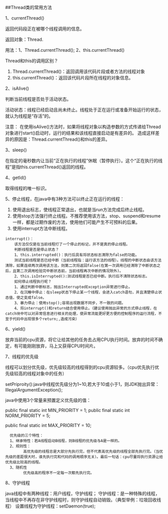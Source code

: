 ##Thread类的常用方法

   1、currentThread()
   
   返回代码段正在被哪个线程调用的信息。
     
   返回对象：Thread.
   
   用法：1、Thread.currentThread(); 2、this.currentThread()
     
   Thread和this的调用区别？
   
   1. Thread.currentThread()：返回调用该代码片段或者方法的线程对象
   2. this.currentThread()：返回该代码片段所在线程的对象信息。
    
   2、isAlive()
   
   判断当前线程是否处于活动状态。
     
   活动状态：线程已经启动且尚未终止。线程处于正在运行或准备开始运行的状态，就认为线程是“存活”的。
     
   注意：
   在使用isAlive()方法时，如果将线程对象以构造参数的方式传递给Thread对象进行start()启动时，运行的结果和该线程直接启动是有差异的。
   造成这样差异的原因是：Thread.currentThread()和this的差异。
                   
   3、sleep()
    
   在指定的毫秒数内让当前“正在执行的线程”休眠（暂停执行）。这个“正在执行的线程”是指this.currentThread()返回的线程。
   
   4、getId()
   
   取得线程的唯一标识。
   
   5、停止线程，在java中有3种方法可以终止正在运行的线程：
   
   1. 使用退出标志，使线程正常退出，也就是当run方法完成后终止线程。
   2. 使用stop方法强行终止线程。不推荐使用该方法，stop、suspend和resume一样，都是过期作废的方法，使用他们可能产生不可预料的后果。
   3. 使用interrupt方法中断线程。
           
    interrupt()：
        该方法仅仅是在当前线程打了一个停止的标记，并不是真的停止线程。
        判断线程是否是停止状态？
        1、this.interrupted()：执行后具有将状态标志清除为false的功能。
        测试当前线程是否已经中断（当前线程指：运行该方法的线程）。线程的中断状态由该方法清除，如果连续两次调用该方法，则第二次将返回false(在第一次调用已经清除了中断状态之后，且第二次调用检验完中断状态前，当前线程再次中断的情况除外)。
        2、this.isInterrupted():测试线程是否已经中断。执行后不清除状态标志。
        如何停止线程执行呢？
        1、通过判断中断标志，抛出InterruptedException异常进行停止。
        2、在沉睡中停止：在sleep状态下停止某一个线程，会进入catch语句，并且清楚停止状态值，使之变成false。
        3、暴力停止：使用stop();容易出现数据不同步，不一致的问题。
        4、将interrupt()和return结合使用停止。（建议使用抛出异常的方式停止线程，在catch块中可以对异常信息进行相关的处理，使异常流能更好更方便的控制程序的运行流程，不至于代码中出现很多个return;,造成污染）
   
   
   6、yield()
   
   放弃当前的cpu资源，将它让给其他的任务去占用CPU执行时间。放弃的时间不确定，有可能刚刚放弃，马上又获得CPU时间片。
      
   7、线程的优先级
    
   线程可以划分优先级，优先级较高的线程得到的cpu资源较多。（cpu优先执行优先级较高的线程对象中的任务）
   
   setPriproity():java中线程优先级分为1~10,若大于10或小于1，则JDK抛出异常：IllegalArgumentException();
   
   java中使用3个常量来预置定义优先级的值：
   
   public final static int MIN_PRIORITY = 1;
   public final static int NORM_PRIORITY = 5;
   
   public final static int MAX_PRIORITY = 10;
      
      优先级的三个特性：
      1、继承特性：若A线程启动B线程，则B线程的优先级与A是一样的。
      2、规则性：
            高优先级的线程总是大部分先执行完，但不代表高优先级的线程全部先执行完。（当优先级的差距很大时，谁先执行完和代码的调用顺序无关）。最后一句话：cpu尽量将执行资源让给优先级比较高的线程。
      3、随机性
            优先级高的程序不一定每一次都先执行完。
      

  8、守护线程
            
   java线程中有两种线程：用户线程，守护线程；
   守护线程：是一种特殊的线程，当线程中不再存在非守护线程时，则守护线程自动销毁。（典型举例：垃圾回收线程）
   设置线程为守护线程：setDaemon(true);